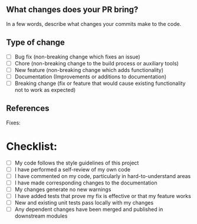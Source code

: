 ## What changes does your PR bring?

In a few words, describe what changes your commits make to the code.

## Type of change

- [ ] Bug fix (non-breaking change which fixes an issue)
- [ ] Chore (non-breaking change to the build process or auxiliary tools)
- [ ] New feature (non-breaking change which adds functionality)
- [ ] Documentation (Improvements or additions to documentation)
- [ ] Breaking change (fix or feature that would cause existing functionality not to work as expected)

## References

Fixes:

# Checklist:

- [ ] My code follows the style guidelines of this project
- [ ] I have performed a self-review of my own code
- [ ] I have commented on my code, particularly in hard-to-understand areas
- [ ] I have made corresponding changes to the documentation
- [ ] My changes generate no new warnings
- [ ] I have added tests that prove my fix is effective or that my feature works
- [ ] New and existing unit tests pass locally with my changes
- [ ] Any dependent changes have been merged and published in downstream modules
